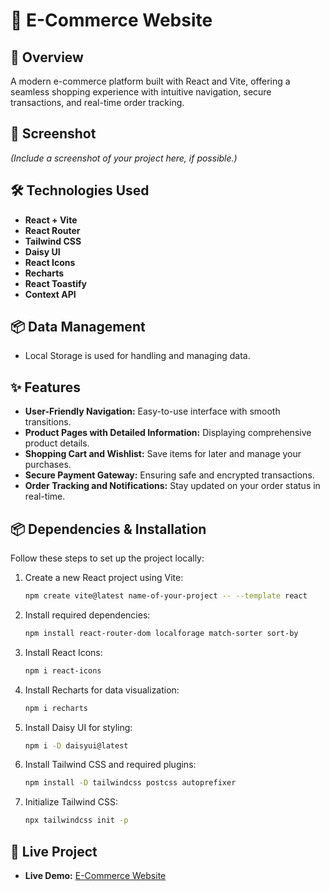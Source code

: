 # 🛒 E-Commerce Website

## 🚀 Overview  
A modern e-commerce platform built with React and Vite, offering a seamless shopping experience with intuitive navigation, secure transactions, and real-time order tracking.

## 📸 Screenshot  
*(Include a screenshot of your project here, if possible.)*

## 🛠 Technologies Used  
- **React + Vite**  
- **React Router**  
- **Tailwind CSS**  
- **Daisy UI**  
- **React Icons**  
- **Recharts**  
- **React Toastify**  
- **Context API**  

## 📦 Data Management  
- Local Storage is used for handling and managing data.

## ✨ Features  
- **User-Friendly Navigation:** Easy-to-use interface with smooth transitions.  
- **Product Pages with Detailed Information:** Displaying comprehensive product details.  
- **Shopping Cart and Wishlist:** Save items for later and manage your purchases.  
- **Secure Payment Gateway:** Ensuring safe and encrypted transactions.  
- **Order Tracking and Notifications:** Stay updated on your order status in real-time.  

## 📦 Dependencies & Installation  
Follow these steps to set up the project locally:

1. Create a new React project using Vite:  
   ```bash
   npm create vite@latest name-of-your-project -- --template react
   ```
2. Install required dependencies:  
   ```bash
   npm install react-router-dom localforage match-sorter sort-by
   ```
3. Install React Icons:  
   ```bash
   npm i react-icons
   ```
4. Install Recharts for data visualization:  
   ```bash
   npm i recharts
   ```
5. Install Daisy UI for styling:  
   ```bash
   npm i -D daisyui@latest
   ```
6. Install Tailwind CSS and required plugins:  
   ```bash
   npm install -D tailwindcss postcss autoprefixer
   ```
7. Initialize Tailwind CSS:  
   ```bash
   npx tailwindcss init -p
   ```

## 🔗 Live Project  
- **Live Demo:** [E-Commerce Website](https://sprightly-starburst-df7e6e.netlify.app/)
